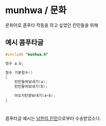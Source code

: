 # munhwa / 문화
문화어로 콤푸타 작동을 하고 싶었던 린민들을 위해

## 예시 콤푸타글

```cpp
#include "munhwa.h"

정수 a,b;

정수 기본함수()
{
	린민들여보내기(a);
	린민들여보내기(b);

	아오지탄광보내기(a+b);
}
```

#

콤푸타글 예시는 <a href="https://github.com/jenny00513">남한의 린민</a>으로부터 수송받았소다.
